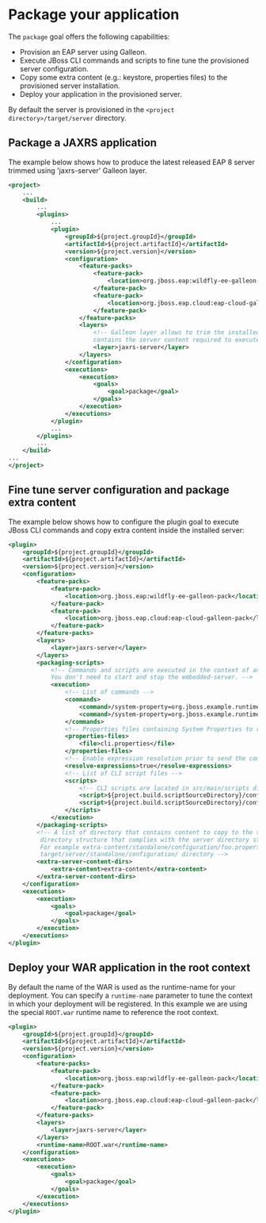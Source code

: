 # Package your application

The `package` goal offers the following capabilities:

* Provision an EAP server using Galleon.
* Execute JBoss CLI commands and scripts to fine tune the provisioned server configuration.
* Copy some extra content (e.g.: keystore, properties files) to the provisioned server installation.
* Deploy your application in the provisioned server.

By default the server is provisioned in the ``<project directory>/target/server`` directory.

## Package a JAXRS application

The example below shows how to produce the latest released EAP 8 server trimmed using 'jaxrs-server' Galleon layer. 

```xml
<project>
    ...
    <build>
        ...
        <plugins>
            ...
            <plugin>
                <groupId>${project.groupId}</groupId>
                <artifactId>${project.artifactId}</artifactId>
                <version>${project.version}</version>
                <configuration>
                    <feature-packs>
                        <feature-pack>
                            <location>org.jboss.eap:wildfly-ee-galleon-pack</location>
                        </feature-pack>
                        <feature-pack>
                            <location>org.jboss.eap.cloud:eap-cloud-galleon-pack</location>
                        </feature-pack>
                    </feature-packs>
                    <layers>
                        <!-- Galleon layer allows to trim the installed server to your needs. The 'jaxrs-server' 
                        contains the server content required to execute JAXRS applications -->
                        <layer>jaxrs-server</layer>
                    </layers>
                </configuration>
                <executions>
                    <execution>
                        <goals>
                            <goal>package</goal>
                        </goals>
                    </execution>
                </executions>
            </plugin>
            ...
        </plugins>
        ...
    </build>
...
</project>
```

## Fine tune server configuration and package extra content

The example below shows how to configure the plugin goal to execute JBoss CLI commands and copy extra content inside the installed server: 

```xml
<plugin>
    <groupId>${project.groupId}</groupId>
    <artifactId>${project.artifactId}</artifactId>
    <version>${project.version}</version>
    <configuration>
        <feature-packs>
            <feature-pack>
                <location>org.jboss.eap:wildfly-ee-galleon-pack</location>
            </feature-pack>
            <feature-pack>
                <location>org.jboss.eap.cloud:eap-cloud-galleon-pack</location>
            </feature-pack>
        </feature-packs>
        <layers>
            <layer>jaxrs-server</layer>
        </layers>
        <packaging-scripts>
            <!-- Commands and scripts are executed in the context of an embedded-server. 
            You don't need to start and stop the embedded-server. -->
            <execution>
                <!-- List of commands -->
                <commands>
                    <command>/system-property=org.jboss.example.runtime:write-attribute(name=dev)</command>
                    <command>/system-property=org.jboss.example.runtime2:write-attribute(name=dev2)</command>
                </commands>
                <!-- Properties files containing System Properties to resolve expressions -->
                <properties-files>
                    <file>cli.properties</file>
                </properties-files>
                <!-- Enable expression resolution prior to send the commands to the server, false by default -->
                <resolve-expressions>true</resolve-expressions>
                <!-- List of CLI script files -->
                <scripts>
                    <!-- CLI scripts are located in src/main/scripts directory -->
                    <script>${project.build.scriptSourceDirectory}/config.cli</script>
                    <script>${project.build.scriptSourceDirectory}/config2.cli</script>
                </scripts>
            </execution>
        </packaging-scripts>
        <!-- A list of directory that contains content to copy to the server. Each directory must contain a 
         directory structure that complies with the server directory structure. 
         For example extra-content/standalone/configuration/foo.properties to copy the foo.properties file to 
         target/server/standalone/configuration/ directory -->
        <extra-server-content-dirs>
            <extra-content>extra-content</extra-content>
        </extra-server-content-dirs>
    </configuration>
    <executions>
        <execution>
            <goals>
                <goal>package</goal>
            </goals>
        </execution>
    </executions>
</plugin>
```

## Deploy your WAR application in the root context

By default the name of the WAR is used as the runtime-name for your deployment. 
You can specify a `runtime-name` parameter to tune the context in which your deployment will be registered. 
In this example we are using the special `ROOT.war` runtime name to reference the root context.

```xml
<plugin>
    <groupId>${project.groupId}</groupId>
    <artifactId>${project.artifactId}</artifactId>
    <version>${project.version}</version>
    <configuration>
        <feature-packs>
            <feature-pack>
                <location>org.jboss.eap:wildfly-ee-galleon-pack</location>
            </feature-pack>
            <feature-pack>
                <location>org.jboss.eap.cloud:eap-cloud-galleon-pack</location>
            </feature-pack>
        </feature-packs>
        <layers>
            <layer>jaxrs-server</layer>
        </layers>
        <runtime-name>ROOT.war</runtime-name>
    </configuration>
    <executions>
        <execution>
            <goals>
                <goal>package</goal>
            </goals>
        </execution>
    </executions>
</plugin>
```
